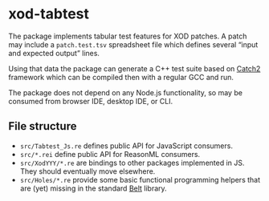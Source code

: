 
# xod-tabtest

The package implements tabular test features for XOD patches. A patch may
include a `patch.test.tsv` spreadsheet file which defines several “input and
expected output” lines.

Using that data the package can generate a C++ test suite based on
[Catch2](https://github.com/catchorg/catch2/) framework which can be compiled
then with a regular GCC and run.

The package does not depend on any Node.js functionality, so may be consumed
from browser IDE, desktop IDE, or CLI.

## File structure

* `src/Tabtest_Js.re` defines public API for JavaScript consumers.
* `src/*.rei` define public API for ReasonML consumers.
* `src/XodYYY/*.re` are bindings to other packages implemented in JS.
   They should eventually move elsewhere.
* `src/Holes/*.re` provide some basic functional programming helpers
  that are (yet) missing in the standard
  [Belt](https://bucklescript.github.io/bucklescript/api/Belt.html) library.
